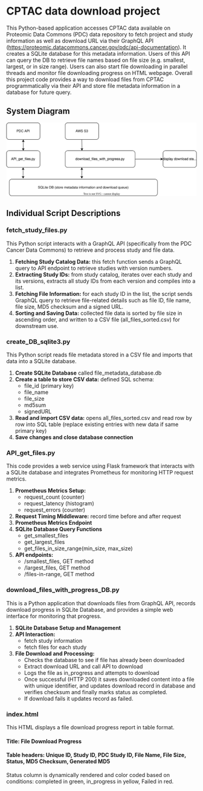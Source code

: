 # CPTAC data download project
This Python-based application accesses CPTAC data available on Proteomic Data Commons (PDC) data repository to fetch project and study information as well as download URL via their GraphQL API (https://proteomic.datacommons.cancer.gov/pdc/api-documentation). It creates a SQLite database for this metadata information. Users of this API can query the DB to retrieve file names based on file size (e.g. smallest, largest, or in size range). Users can also start file downloading in parallel threads and monitor file downloading progress on HTML webpage. Overall this project code provides a way to download files from CPTAC programmatically via their API and store file metadata information in a database for future query. 
## System Diagram
![System Diagram](CPTAC_data_download/diagram.svg)
## Individual Script Descriptions

### fetch_study_files.py
This Python script interacts with a GraphQL API (specifically from the PDC Cancer Data Commons) to retrieve and process study and file data.
1. **Fetching Study Catalog Data:** this fetch function sends a GraphQL query to API endpoint to retrieve studies with version numbers. 
2. **Extracting Study IDs:** from study catalog, iterates over each study and its versions, extracts all study IDs from each version and compiles into a list.
3. **Fetching File Information:** for each study ID in the list, the script sends GraphQL query to retrieve file-related details such as file ID, file name, file size, MD5 checksum and a signed URL.
4. **Sorting and Saving Data:** collected file data is sorted by file size in ascending order, and written to a CSV file (all_files_sorted.csv) for downstream use. 

### create_DB_sqlite3.py
This Python script reads file metadata stored in a CSV file and imports that data into a SQLite database.
1. **Create SQLite Database** called file_metadata_database.db
2. **Create a table to store CSV data:** defined SQL schema:
   - file_id (primary key)
   - file_name
   - file_size
   - md5sum
   - signedURL
3. **Read and import CSV data:** opens all_files_sorted.csv and read row by row into SQL table (replace existing entries with new data if same primary key)
4. **Save changes and close database connection**

### API_get_files.py
This code provides a web service using Flask framework that interacts with a SQLite database and integrates Prometheus for monitoring HTTP request metrics. 
1. **Prometheus Metrics Setup:**
   - request_count (counter)
   - request_latency (histogram)
   - request_errors (counter)
2. **Request Timing Middleware:** record time before and after request
3. **Prometheus Metrics Endpoint**
4. **SQLite Database Query Functions**
   - get_smallest_files
   - get_largest_files
   - get_files_in_size_range(min_size, max_size)
5. **API endpoints:**
   - /smallest_files, GET method
   - /largest_files, GET method
   - /files-in-range, GET method

### download_files_with_progress_DB.py
This is a Python application that downloads files from GraphQL API, records download progress in SQLite Database, and provides a simple web interface for monitoring that progress. 
1. **SQLite Database Setup and Management**
2. **API Interaction:**
     - fetch study information
     - fetch files for each study
3. **File Download and Processing:**
    - Checks the database to see if file has already been downloaded
    - Extract download URL and call API to download
    - Logs the file as in_progress and attempts to download
    - Once successful (HTTP 200) it saves downloaded content into a file with unique identifier, and updates download record in database and verifies checksum and finally marks status as completed.
    - If download fails it updates record as failed.
  
### index.html
This HTML displays a file download progress report in table format. 
#### Title: File Download Progress
#### Table headers: Unique ID, Study ID, PDC Study ID, File Name, File Size, Status, MD5 Checksum, Generated MD5
Status column is dynamically rendered and color coded based on conditions: completed in green, in_progress in yellow, Failed in red. 



























